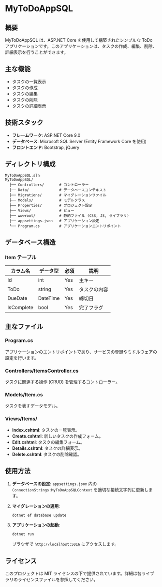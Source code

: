 # MyToDoAppSQL

## 概要
MyToDoAppSQL は、ASP.NET Core を使用して構築されたシンプルな ToDo アプリケーションです。このアプリケーションは、タスクの作成、編集、削除、詳細表示を行うことができます。

## 主な機能
- タスクの一覧表示
- タスクの作成
- タスクの編集
- タスクの削除
- タスクの詳細表示

## 技術スタック
- **フレームワーク**: ASP.NET Core 9.0
- **データベース**: Microsoft SQL Server (Entity Framework Core を使用)
- **フロントエンド**: Bootstrap, jQuery

## ディレクトリ構成
```
MyToDoAppSQL.sln
MyToDoAppSQL/
  ├── Controllers/       # コントローラー
  ├── Data/              # データベースコンテキスト
  ├── Migrations/        # マイグレーションファイル
  ├── Models/            # モデルクラス
  ├── Properties/        # プロジェクト設定
  ├── Views/             # ビュー
  ├── wwwroot/           # 静的ファイル (CSS, JS, ライブラリ)
  ├── appsettings.json   # アプリケーション設定
  └── Program.cs         # アプリケーションエントリポイント
```

## データベース構造
### Item テーブル
| カラム名      | データ型      | 必須 | 説明             |
|---------------|---------------|------|------------------|
| Id            | int           | Yes  | 主キー           |
| ToDo          | string        | Yes  | タスクの内容     |
| DueDate       | DateTime      | Yes  | 締切日           |
| IsComplete    | bool          | Yes  | 完了フラグ       |

## 主なファイル
### Program.cs
アプリケーションのエントリポイントであり、サービスの登録やミドルウェアの設定を行います。

### Controllers/ItemsController.cs
タスクに関連する操作 (CRUD) を管理するコントローラー。

### Models/Item.cs
タスクを表すデータモデル。

### Views/Items/
- **Index.cshtml**: タスクの一覧表示。
- **Create.cshtml**: 新しいタスクの作成フォーム。
- **Edit.cshtml**: タスクの編集フォーム。
- **Details.cshtml**: タスクの詳細表示。
- **Delete.cshtml**: タスクの削除確認。

## 使用方法
1. **データベースの設定**:
   `appsettings.json` 内の `ConnectionStrings:MyToDoAppSQLContext` を適切な接続文字列に更新します。

2. **マイグレーションの適用**:
   ```bash
   dotnet ef database update
   ```

3. **アプリケーションの起動**:
   ```bash
   dotnet run
   ```
   ブラウザで `http://localhost:5016` にアクセスします。

## ライセンス
このプロジェクトは MIT ライセンスの下で提供されています。詳細は各ライブラリのライセンスファイルを参照してください。